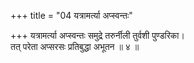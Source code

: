 +++
title = "04 यत्रामर्त्या अप्स्वन्तः"

+++
यत्रामर्त्या अप्स्वन्तः समुद्रे तरुर्नीली तुर्वशी पुण्डरिका।  
तत् परेता अप्सरसः प्रतिबुद्धा अभूतन ॥ ४ ॥